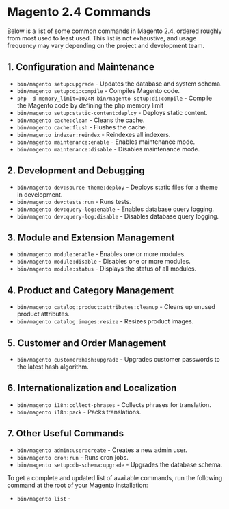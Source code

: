 # Magento 2.4 Commands

Below is a list of some common commands in Magento 2.4, ordered roughly from most used to least used. This list is not exhaustive, and usage frequency may vary depending on the project and development team.

## 1. Configuration and Maintenance

- `bin/magento setup:upgrade` - Updates the database and system schema.
- `bin/magento setup:di:compile` - Compiles Magento code.
- `php -d memory_limit=1024M bin/magento setup:di:compile` - Compile the Magento code by defining the php memory limit
- `bin/magento setup:static-content:deploy` - Deploys static content.
- `bin/magento cache:clean` - Cleans the cache.
- `bin/magento cache:flush` - Flushes the cache.
- `bin/magento indexer:reindex` - Reindexes all indexers.
- `bin/magento maintenance:enable` - Enables maintenance mode.
- `bin/magento maintenance:disable` - Disables maintenance mode.

## 2. Development and Debugging

- `bin/magento dev:source-theme:deploy` - Deploys static files for a theme in development.
- `bin/magento dev:tests:run` - Runs tests.
- `bin/magento dev:query-log:enable` - Enables database query logging.
- `bin/magento dev:query-log:disable` - Disables database query logging.

## 3. Module and Extension Management

- `bin/magento module:enable` - Enables one or more modules.
- `bin/magento module:disable` - Disables one or more modules.
- `bin/magento module:status` - Displays the status of all modules.

## 4. Product and Category Management

- `bin/magento catalog:product:attributes:cleanup` - Cleans up unused product attributes.
- `bin/magento catalog:images:resize` - Resizes product images.

## 5. Customer and Order Management

- `bin/magento customer:hash:upgrade` - Upgrades customer passwords to the latest hash algorithm.

## 6. Internationalization and Localization

- `bin/magento i18n:collect-phrases` - Collects phrases for translation.
- `bin/magento i18n:pack` - Packs translations.

## 7. Other Useful Commands

- `bin/magento admin:user:create` - Creates a new admin user.
- `bin/magento cron:run` - Runs cron jobs.
- `bin/magento setup:db-schema:upgrade` - Upgrades the database schema.

To get a complete and updated list of available commands, run the following command at the root of your Magento installation:

- `bin/magento list` -
